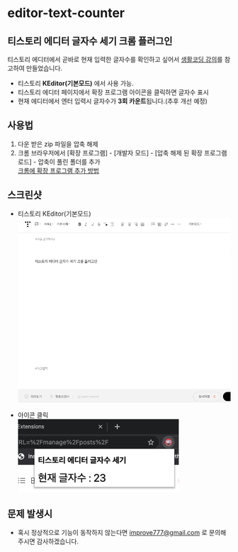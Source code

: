 # editor-text-counter

## 티스토리 에디터 글자수 세기 크롬 플러그인
티스토리 에디터에서 곧바로 현재 입력한 글자수를 확인하고 싶어서 [생활코딩 강의](https://opentutorials.org/module/2503/14051)를 참고하여 만들었습니다.

- 티스토리 **KEditor(기본모드)** 에서 사용 가능.
- 티스토리 에디터 페이지에서 확장 프로그램 아이콘을 클릭하면 글자수 표시
- 현재 에디터에서 엔터 입력시 글자수가 **3회 카운트**됩니다.(추후 개선 예정)

## 사용법
1. 다운 받은 zip 파일을 압축 해제
2. 크롬 브라우저에서 [확장 프로그램] - [개발자 모드] - [압축 해제 된 확장 프로그램 로드] - 압축이 풀린 폴더를 추가  
[크롬에 확장 프로그램 추가 방법](https://sunstar2.tistory.com/1676)

## 스크린샷
- 티스토리 KEditor(기본모드)  
![티스토리 에디터](./static/tistory-editor.png)

- 아이콘 클릭  
![확장 프로그램](./static/run-extension.png)

## 문제 발생시
- 혹시 정상적으로 기능이 동작하지 않는다면 improve777@gmail.com 로 문의해주시면 감사하겠습니다.